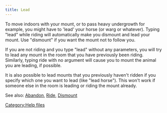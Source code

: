 ```yaml
---
title: Lead
---
```


To move indoors with your mount, or to pass heavy undergrowth for
example, you might have to 'lead' your horse (or warg or whatever).
Typing "lead" while riding will automatically make you dismount and lead
your mount. Use "dismount" if you want the mount not to follow you.

If you are not riding and you type "lead" without any parameters, you
will try to lead any mount in the room that you have previously been
riding. Similarly, typing ride with no argument will cause you to mount
the animal you are leading, if possible.

It is also possible to lead mounts that you previously haven't ridden if
you specify which one you want to lead (like "lead horse"). This won't
work if someone else in the room is leading or riding the mount already.

See also: [Abandon](Abandon "wikilink"), [Ride](Ride "wikilink"),
[Dismount](Dismount "wikilink")

[Category:Help files](Category:Help_files "wikilink")